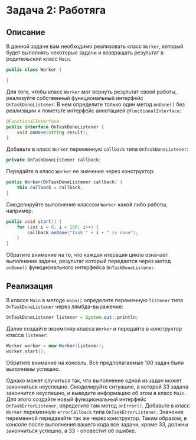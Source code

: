 # Задача 2: Работяга

## Описание
В данной задаче вам необходимо реализовать класс `Worker`, который будет выполнять некоторые задачи и возвращать результат в родительский класс `Main`.
```java
public class Worker {

}
```
Для того, чтобы класс `Worker` мог вернуть результат своей работы, реализуйте собственный функциональный интерфейс `OnTaskDoneListener`. В нем определите только один метод `onDone()` без реализации и пометьте интерфейс аннотацией `@FunctionalInterface`:
```java
@FunctionalInterface
public interface OnTaskDoneListener {
    void onDone(String result);
}
```
Добавьте в класс `Worker` переменную `callback` типа `OnTaskDoneListener`:
```java
private OnTaskDoneListener callback;
```
Передайте в класс `Worker` ее значение через конструктор:
```java
public Worker(OnTaskDoneListener callback) {
    this.callback = callback;
}
```
Смоделируйте выполнение классом `Worker` какой либо работы, например:
```java
public void start() {
    for (int i = 0; i < 100; i++) {
        callback.onDone("Task " + i + " is done");
    }
}
```
Обратите внимание на то, что каждая итерация цикла означает выполнение задачи, результат который передается через метод `onDone()` функционального интерфейса `OnTaskDoneListener`.

## Реализация
В классе `Main` в методе `main()` определите переменную `listener` типа `OnTaskDoneListener` через лямбда-выражение:
```java
OnTaskDoneListener listener = System.out::println;
```
Далее создайте экземпляр класса `Worker` и передайте в конструктор класса `listener`:
```java
Worker worker = new Worker(listener);
worker.start();
```
Обратите внимание на консоль. Все предполагаемые 100 задач были выполнены успешно. 

Однако может случиться так, что выполнение одной из задач может закончиться неуспешно. Смоделируйте ситуацию, в которой 33 задача закончится неуспешно, и выведите информацию об этом в класс `Main`. Для этого создайте новый функциональный интерфейс `OnTaskErrorListener`, определите там метод `onError()`. Добавьте в класс `Worker` переменную `errorCallback` типа `OnTaskErrorListener`. Значение переменной передавайте так же через конструктор. Таким образом, в консоле после выполнения вашего кода все задачи, кроме 33, должны закончиться успешно, а 33 - оповестит об ошибке.
